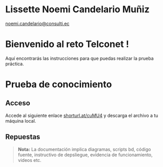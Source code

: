 # Lissette Noemi Candelario Muñiz
noemi.candelario@consulti.ec

# Bienvenido al reto Telconet !

Aquí encontrarás las instrucciones para que puedas realizar la prueba práctica.

# Prueba de conocimiento
## Acceso

Accede al siguiente enlace [shorturl.at/cuMU4](http://shorturl.at/cuMU4) y descarga el archivo a tu máquina local.


## Repuestas

> **Nota:** La documentación implica diagramas, scripts bd, código fuente, instructivo de depsliegue, evidencia de funcionamiento, videos etc.
